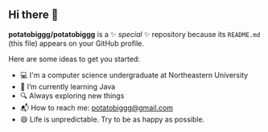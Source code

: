 ## Hi there 👋

**potatobiggg/potatobiggg** is a ✨ _special_ ✨ repository because its `README.md` (this file) appears on your GitHub profile.

Here are some ideas to get you started:

- 💻 I'm a computer science undergraduate at Northeastern University  
- 🌱 I’m currently learning Java  
- 🔍 Always exploring new things  
- 📬 How to reach me: potatobiggg@gmail.com  
- 😄 Life is unpredictable. Try to be as happy as possible.
